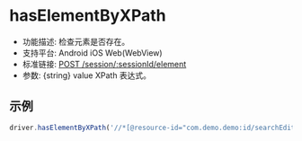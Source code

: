 # hasElementByXPath

* 功能描述: 检查元素是否存在。
* 支持平台: Android iOS Web(WebView)
* 标准链接: [POST /session/:sessionId/element](https://w3c.github.io/webdriver/#elements)
* 参数: {string} value XPath 表达式。
## 示例

```javascript
driver.hasElementByXPath('//*[@resource-id="com.demo.demo:id/searchEdit"]');
```